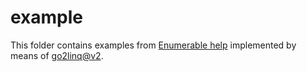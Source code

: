 example
=======

This folder contains examples from
[Enumerable help](https://docs.microsoft.com/dotnet/api/system.linq.enumerable)
implemented by means of [go2linq@v2](https://github.com/solsw/go2linq).
